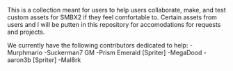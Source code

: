This is a collection meant for users to help users collaborate, make, and test custom assets for SMBX2 if they feel comfortable to. Certain assets from users and I will be putten in this repository for accomodations for requests and projects.

We currently have the following contributors dedicated to help:
-Murphmario
-Suckerman7 GM
-Prism Emerald [Spriter]
-MegaDood
-aaron3b [Spriter]
-Mal8rk